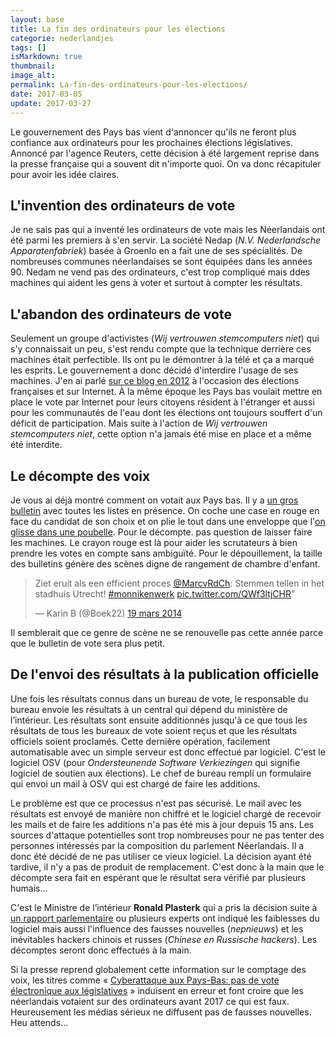 ```yaml
---
layout: base
title: La fin des ordinateurs pour les élections
categorie: nederlandjes
tags: []
isMarkdown: true
thumbnail: 
image_alt: 
permalink: La-fin-des-ordinateurs-pour-les-elections/
date: 2017-03-05
update: 2017-03-27
---
```


Le gouvernement des Pays bas vient d'annoncer qu'ils ne feront plus confiance aux ordinateurs pour les prochaines élections législatives. Annoncé par l'agence Reuters, cette décision à été largement reprise dans la presse française qui a souvent dit n'importe quoi. On va donc récapituler pour avoir les idée claires.

## L'invention des ordinateurs de vote
<!--excerpt-->
Je ne sais pas qui a inventé les ordinateurs de vote mais les Néerlandais ont été parmi les premiers à s'en servir. La société Nedap (*N.V. Nederlandsche Apparatenfabriek*) basée à Groenlo en a fait une de ses spécialités. De nombreuses communes néerlandaises se sont équipées dans les années 90. Nedam ne vend pas des ordinateurs, c'est trop compliqué mais ddes machines qui aident les gens à voter et surtout à compter les résultats.

## L'abandon des ordinateurs de vote

Seulement un groupe d'activistes (*Wij vertrouwen stemcomputers niet*) qui s'y connaissait un peu, s'est rendu compte que la technique derrière ces machines était perfectible. Ils ont pu le démontrer à la télé et ça a marqué les esprits. Le gouvernement a donc décidé d'interdire l'usage de ses machines. J'en ai parlé [sur ce blog en 2012](/Rencontre-vote-electronique) à l'occasion des élections françaises et sur Internet. À la même époque les Pays bas voulait mettre en place le vote par Internet pour leurs citoyens résident à l'étranger et aussi pour les communautés de l'eau dont les élections ont toujours souffert d'un déficit de participation. Mais suite à l'action de *Wij vertrouwen stemcomputers niet*, cette option n'a jamais été mise en place et a même été interdite.

## Le décompte des voix
Je vous ai déjà montré comment on votait aux Pays bas. Il y a [un gros bulletin](/europeennes-qui-voter) avec toutes les listes en présence. On coche une case en rouge en face du candidat de son choix et on plie le tout dans une enveloppe que l'[on glisse dans une poubelle](/a-vote). Pour le décompte. pas question de laisser faire les machines. Le crayon rouge est là pour aider les scrutateurs à bien prendre les votes en compte sans ambiguïté. Pour le dépouillement, la taille des bulletins génère des scènes digne de rangement de chambre d'enfant.

<!-- HTML -->
<div class="flex flex-col items-center my-1">
<blockquote class="twitter-tweet" data-lang="fr"><p lang="nl" dir="ltr">Ziet eruit als een efficient proces <a href="https://twitter.com/MarcvRdCh">@MarcvRdCh</a>: Stemmen tellen in het stadhuis Utrecht! <a href="https://twitter.com/hashtag/monnikenwerk?src=hash">#monnikenwerk</a> <a href="http://t.co/QWf3ltjCHR">pic.twitter.com/QWf3ltjCHR</a>”</p>&mdash; Karin B (@Boek22) <a href="https://twitter.com/Boek22/status/446391731677057026">19 mars 2014</a></blockquote>
</div>
<script async src="//platform.twitter.com/widgets.js" charset="utf-8"></script>
<!-- / HTML -->

Il semblerait que ce genre de scène ne se renouvelle pas cette année parce que le bulletin de vote sera plus petit.

## De l'envoi des résultats à la publication officielle

Une fois les résultats connus dans un bureau de vote, le responsable du bureau envoie les résultats à un central qui dépend du ministère de l’intérieur. Les résultats sont ensuite additionnés jusqu'à ce que tous les résultats de tous les bureaux de vote soient reçus et que les résultats officiels soient proclamés. Cette dernière opération, facilement automatisable avec un simple serveur est donc effectué par logiciel. C'est le logiciel OSV (pour *Ondersteunende Software Verkiezingen* qui signifie logiciel de soutien aux élections). Le chef de bureau rempli un formulaire qui envoi un mail à OSV qui est chargé de faire les additions.

Le problème est que ce processus n'est pas sécurisé. Le mail avec les résultats est envoyé de manière non chiffré et le logiciel chargé de recevoir les mails et de faire les additions n'a pas été mis à jour depuis 15 ans. Les sources d'attaque potentielles sont trop nombreuses pour ne pas tenter des personnes intéressés par la composition du parlement Néerlandais. Il a donc été décidé de ne pas utiliser ce vieux logiciel. La décision ayant été tardive, il n'y a pas de produit de remplacement. C'est donc à la main que le décompte sera fait en espérant que le résultat sera vérifié par plusieurs humais…

C'est le Ministre de l’intérieur **Ronald Plasterk** qui a pris la décision suite à [un rapport parlementaire](https://www.tweedekamer.nl/kamerstukken/brieven_regering/detail?id=2017Z01527&did=2017D03236) ou plusieurs experts ont indiqué les faiblesses du logiciel mais aussi l'influence des fausses nouvelles (*nepnieuws*) et les inévitables hackers chinois et russes (*Chinese en Russische hackers*). Les décomptes seront donc effectués à la main.

Si la presse reprend globalement cette information sur le comptage des voix, les titres comme « [Cyberattaque aux Pays-Bas: pas de vote électronique aux législatives](http://www.rfi.fr/europe/20170204-pays-bas-cyberattaque-sites-ministeres-vote-electronique) » induisent en erreur et font croire que les néerlandais votaient sur des ordinateurs avant 2017 ce qui est faux. Heureusement les médias sérieux ne diffusent pas de fausses nouvelles. Heu attends…
